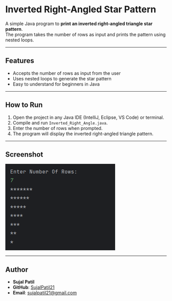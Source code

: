 # Inverted Right-Angled Star Pattern

A simple Java program to **print an inverted right-angled triangle star pattern**.  
The program takes the number of rows as input and prints the pattern using nested loops.

---

## Features
- Accepts the number of rows as input from the user  
- Uses nested loops to generate the star pattern  
- Easy to understand for beginners in Java  

---

## How to Run
1. Open the project in any Java IDE (IntelliJ, Eclipse, VS Code) or terminal.  
2. Compile and run `Inverted_Right_Angle.java`.  
3. Enter the number of rows when prompted.  
4. The program will display the inverted right-angled triangle pattern.  

---

## Screenshot
![Inverted Right-Angle Star Pattern Output](Output.png)

---

## Author
- **Sujal Patil**  
- **GitHub**: [SujalPatil21](https://github.com/SujalPatil21)  
- **Email**: sujalpatil21@gmail.com  
